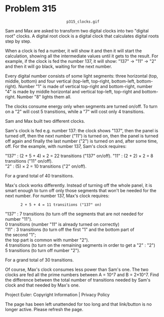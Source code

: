 #   Problem 315

                                p315_clocks.gif

   Sam and Max are asked to transform two digital clocks into two "digital
   root" clocks.
   A digital root clock is a digital clock that calculates digital roots step
   by step.

   When a clock is fed a number, it will show it and then it will start the
   calculation, showing all the intermediate values until it gets to the
   result.
   For example, if the clock is fed the number 137, it will show: "137" →
   "11" → "2" and then it will go black, waiting for the next number.

   Every digital number consists of some light segments: three horizontal
   (top, middle, bottom) and four vertical (top-left, top-right, bottom-left,
   bottom-right).
   Number "1" is made of vertical top-right and bottom-right, number "4" is
   made by middle horizontal and vertical top-left, top-right and
   bottom-right. Number "8" lights them all.

   The clocks consume energy only when segments are turned on/off.
   To turn on a "2" will cost 5 transitions, while a "7" will cost only 4
   transitions.

   Sam and Max built two different clocks.

   Sam's clock is fed e.g. number 137: the clock shows "137", then the panel
   is turned off, then the next number ("11") is turned on, then the panel is
   turned off again and finally the last number ("2") is turned on and, after
   some time, off.
   For the example, with number 137, Sam's clock requires:

   "137" : (2 + 5 + 4) × 2 = 22 transitions ("137" on/off). 
   "11"  : (2 + 2) × 2 = 8 transitions ("11" on/off).       
   "2"   : (5) × 2 = 10 transitions ("2" on/off).           

   For a grand total of 40 transitions.

   Max's clock works differently. Instead of turning off the whole panel, it
   is smart enough to turn off only those segments that won't be needed for
   the next number.
   For number 137, Max's clock requires:

           2 + 5 + 4 = 11 transitions ("137" on)                              
   "137" : 7 transitions (to turn off the segments that are not needed for    
           number "11").                                                      
           0 transitions (number "11" is already turned on correctly)         
   "11"  : 3 transitions (to turn off the first "1" and the bottom part of    
           the second "1";                                                    
           the top part is common with number "2").                           
           4 transitions (to turn on the remaining segments in order to get a 
   "2"   : "2")                                                               
           5 transitions (to turn off number "2").                            

   For a grand total of 30 transitions.

   Of course, Max's clock consumes less power than Sam's one.
   The two clocks are fed all the prime numbers between A = 10^7 and B =
   2×10^7.
   Find the difference between the total number of transitions needed by
   Sam's clock and that needed by Max's one.

   Project Euler: Copyright Information | Privacy Policy

   The page has been left unattended for too long and that link/button is no
   longer active. Please refresh the page.

